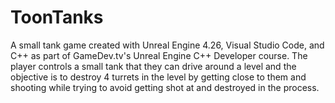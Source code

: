 # ToonTanks
A small tank game created with Unreal Engine 4.26, Visual Studio Code, and C++ as part of GameDev.tv's Unreal Engine C++ Developer course. The player controls a small tank that they can drive around a level and the objective is to destroy 4 turrets in the level by getting close to them and shooting while trying to avoid getting shot at and destroyed in the process.
